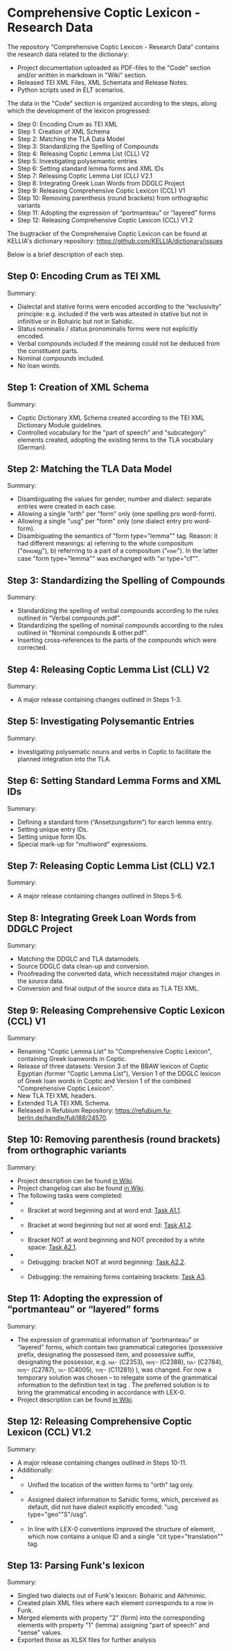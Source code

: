 # Comprehensive Coptic Lexicon - Research Data
The repository “Comprehensive Coptic Lexicon - Research Data” contains the research data related to the dictionary: 

- Project documentation uploaded as PDF-files to the "Code" section and/or written in markdown in "Wiki" section. 
- Released TEI XML Files, XML Schemata and Release Notes.
- Python scripts used in ELT scenarios.

The data in the "Code" section is organized according to the steps, along which the development of the lexicon progressed: 

- Step 0: Encoding Crum as TEI XML
- Step 1: Creation of XML Schema
- Step 2: Matching the TLA Data Model
- Step 3: Standardizing the Spelling of Compounds
- Step 4: Releasing Coptic Lemma List (CLL) V2
- Step 5: Investigating polysemantic entries
- Step 6: Setting standard lemma forms and XML IDs
- Step 7: Releasing Coptic Lemma List (CLL) V2.1
- Step 8: Integrating Greek Loan Words from DDGLC Project
- Step 9: Releasing Comprehensive Coptic Lexicon (CCL) V1
- Step 10: Removing parenthesis (round brackets) from orthographic variants
- Step 11: Adopting the expression of “portmanteau” or “layered” forms
- Step 12: Releasing Comprehensive Coptic Lexicon (CCL) V1.2

The bugtracker of the Comprehensive Coptic Lexicon can be found at KELLIA's dictionary repository: https://github.com/KELLIA/dictionary/issues

Below is a brief description of each step.

## Step 0: Encoding Crum as TEI XML
Summary: 

- Dialectal and stative forms were encoded according to the “exclusivity” principle: e.g. included if the verb was attested in stative but not in infinitive or in Bohairic but not in Sahidic. 
- Status nominalis / status pronominalis forms were not explicitly encoded.
- Verbal compounds included if the meaning could not be deduced from the constituent parts.
- Nominal compounds included.
- No loan words.

## Step 1: Creation of XML Schema
Summary: 

- Coptic Dictionary XML Schema created according to the TEI XML Dictionary Module guidelines.
- Controlled vocabulary for the "part of speech" and "subcategory" elements created, adopting the existing terms to the TLA vocabulary (German).

## Step 2: Matching the TLA Data Model
Summary: 

- Disambiguating the values for gender, number and dialect: separate entries were created in each case.
- Allowing a single "orth" per "form" only (one spelling pro word-form).
- Allowing a single "usg" per "form" only (one dialect entry pro word-form).
- Disambiguating the semantics of "form type="lemma"" tag. Reason: it had different meanings: a) referring to the whole compositum ("ϭⲓⲛⲱⲃϣ"),  b) referrring to a part of a compositum ("ⲉⲓⲛⲉ"). In the latter case "form type="lemma"" was exchanged with "xr type="cf"".

## Step 3: Standardizing the Spelling of Compounds
Summary: 

- Standardizing the spelling of verbal compounds according to the rules outlined in “Verbal compounds.pdf”.
- Standardizing the spelling of nominal compounds according to the rules outlined in “Nominal compounds & other.pdf".
- Inserting cross-references to the parts of the compounds which were corrected.

## Step 4: Releasing Coptic Lemma List (CLL) V2
Summary: 

- A major release containing changes outlined in Steps 1-3.

## Step 5: Investigating Polysemantic Entries
Summary: 

- Investigating polysematic nouns and verbs in Coptic to facilitate the planned integration into the TLA.

## Step 6: Setting Standard Lemma Forms and XML IDs
Summary: 

- Defining a standard form (“Ansetzungsform”) for earch lemma entry.  
- Setting unique entry IDs.
- Setting unique form IDs.
- Special mark-up for "multiword" expressions.

## Step 7: Releasing Coptic Lemma List (CLL) V2.1
Summary: 

- A major release containing changes outlined in Steps 5-6.

## Step 8: Integrating Greek Loan Words from DDGLC Project
Summary: 

- Matching the DDGLC and TLA datamodels.
- Source DDGLC data clean-up and conversion.
- Proofreading the converted data, whiсh necessitated major changes in the source data.
- Conversion and final output of the source data as TLA TEI XML.

## Step 9: Releasing Comprehensive Coptic Lexicon (CCL) V1
Summary: 

- Renaming "Coptic Lemma List" to "Comprehensive Coptic Lexicon", containing Greek loanwords in Coptic.
- Release of three datasets: Version 3 of the BBAW lexicon of Coptic Egyptian (former "Coptic Lemma List"), Version 1 of the DDGLC lexicon of Greek loan words in Coptic and Version 1 of the combined "Comprehensive Coptic Lexicon".
- New TLA TEI XML headers.
- Extended TLA TEI XML Schema.
- Released in Refubium Repository: https://refubium.fu-berlin.de/handle/fub188/24570.

## Step 10: Removing parenthesis (round brackets) from orthographic variants
Summary: 

- Project description can be found [in Wiki](https://github.com/phoenix-mossimo/ccl_rd/wiki/A0-Remove-parenthesis-(round-brackets)-from-orthographic-variants).
- Project changelog can also be found [in Wiki](https://github.com/phoenix-mossimo/ccl_rd/wiki/Changelog-of-the-task-%22Remove-parenthesis%22-(Step-10)).
- The following tasks were completed:
- - Bracket at word beginning and at word end: [Task A1.1](https://github.com/phoenix-mossimo/ccl_rd/wiki/A1.1---Bracket-at-word-beginning-and-at-word-end).
- - Bracket at word beginning but not at word end: [Task A1.2](https://github.com/phoenix-mossimo/ccl_rd/wiki/A1.2-Bracket-at-word-beginning-but-not-at-word-end).
- - Bracket NOT at word beginning and NOT preceded by a white space: [Task A2.1](https://github.com/phoenix-mossimo/ccl_rd/wiki/A2.1-Bracket-NOT-at-word-beginning-and-NOT-preceded-by-a-white-space).
- - Debugging: bracket NOT at word beginning: [Task A2.2](https://github.com/phoenix-mossimo/ccl_rd/wiki/A2.2-Debugging:-bracket-NOT-at-word-beginning).
- - Debugging: the remaining forms containing brackets: [Task A3](https://github.com/phoenix-mossimo/ccl_rd/wiki/A3-The-remaining-forms-containing-brackets).

## Step 11: Adopting the expression of “portmanteau” or “layered” forms
Summary: 

- The expression of grammatical information of “portmanteau” or “layered” forms, which contain two grammatical categories (possessive prefix, designating the possessed item, and possessive suffix, designating the possessor, e.g. ⲛⲁ- (C2353), ⲛⲟⲩ- (C2388), ⲡⲁ- (C2784), ⲡⲟⲩ- (C2787), ⲧⲁ- (C4005), ⲧⲟⲩ- (C11281)) ), was changed. For now a temporary solution was chosen – to relegate some of the grammatical information to the definition text in tag <sense>. The preferred solution is to bring the grammatical encoding in accordance with LEX-0. 
- Project description can be found [in Wiki](https://github.com/phoenix-mossimo/ccl_rd/wiki/B1:-Encode-%E2%80%9Clayered%E2%80%9D-or-%E2%80%9Cportmanteau%E2%80%9D-possessive-forms).
  
## Step 12: Releasing Comprehensive Coptic Lexicon (CCL) V1.2 
Summary:   

- A major release containing changes outlined in Steps 10-11. 
- Additionally: 
- - Unified the location of the written forms to "orth" tag only.
- - Assigned dialect information to Sahidic forms, which, perceived as default, did not have dialect explicitly encoded: "usg type="geo""S"/usg".
- - In line with LEX-0 conventions improved the structure of <sense> element, which now contains a unique ID and a single "cit type="translation"" tag.

## Step 13: Parsing Funk's lexicon
Summary:   

- Singled two dialects out of Funk's lexicon: Bohairic and Akhmimic. 
- Created plain XML files where each element corresponds to a row in Funk.
- Merged elements with property "2" (form) into the corresponding elements with property "1" (lemma) assigning "part of speech" and "sense" values. 
- Exported those as XLSX files for further analysis 
